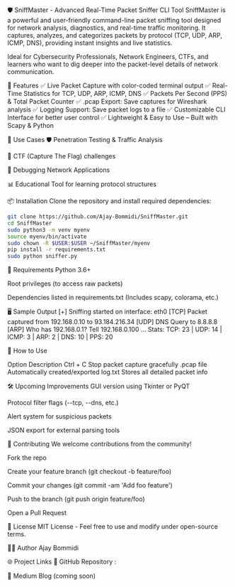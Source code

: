 🛡️ SniffMaster - Advanced Real-Time Packet Sniffer CLI Tool
SniffMaster is a powerful and user-friendly command-line packet sniffing tool designed for network analysis, diagnostics, and real-time traffic monitoring. It captures, analyzes, and categorizes packets by protocol (TCP, UDP, ARP, ICMP, DNS), providing instant insights and live statistics.

Ideal for Cybersecurity Professionals, Network Engineers, CTFs, and learners who want to dig deeper into the packet-level details of network communication.



🚀 Features
✅ Live Packet Capture with color-coded terminal output
✅ Real-Time Statistics for TCP, UDP, ARP, ICMP, DNS
✅ Packets Per Second (PPS) & Total Packet Counter
✅ .pcap Export: Save captures for Wireshark analysis
✅ Logging Support: Save packet logs to a file
✅ Customizable CLI Interface for better user control
✅ Lightweight & Easy to Use – Built with Scapy & Python

🧠 Use Cases
🛡️ Penetration Testing & Traffic Analysis

🧪 CTF (Capture The Flag) challenges

🧰 Debugging Network Applications

📊 Educational Tool for learning protocol structures

📦 Installation
Clone the repository and install required dependencies:

```bash
git clone https://github.com/Ajay-Bommidi/SniffMaster.git
cd SniffMaster
sudo python3 -m venv myenv
source myenv/bin/activate
sudo chown -R $USER:$USER ~/SniffMaster/myenv
pip install -r requirements.txt
sudo python sniffer.py
```
📌 Requirements
Python 3.6+

Root privileges (to access raw packets)

Dependencies listed in requirements.txt
(Includes scapy, colorama, etc.)

🖥️ Sample Output
[+] Sniffing started on interface: eth0
[TCP] Packet captured from 192.168.0.10 to 93.184.216.34
[UDP] DNS Query to 8.8.8.8
[ARP] Who has 192.168.0.1? Tell 192.168.0.100
...
Stats: TCP: 23 | UDP: 14 | ICMP: 3 | ARP: 2 | DNS: 10 | PPS: 20

🧰 How to Use

Option	Description
Ctrl + C	Stop packet capture gracefully
.pcap file	Automatically created/exported
log.txt	Stores all detailed packet info

🛠️ Upcoming Improvements
GUI version using Tkinter or PyQT

Protocol filter flags (--tcp, --dns, etc.)

Alert system for suspicious packets

JSON export for external parsing tools

🤝 Contributing
We welcome contributions from the community!

Fork the repo

Create your feature branch (git checkout -b feature/foo)

Commit your changes (git commit -am 'Add foo feature')

Push to the branch (git push origin feature/foo)

Open a Pull Request

📄 License
MIT License - Feel free to use and modify under open-source terms.

🙋‍♂️ Author
Ajay Bommidi



🌐 Project Links
🔗 GitHub Repository : 

📄 Medium Blog (coming soon) 

